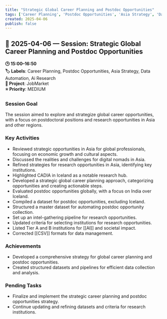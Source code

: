 ```yaml
---
title: "Strategic Global Career Planning and Postdoc Opportunities"
tags: ['Career Planning', 'Postdoc Opportunities', 'Asia Strategy', 'Data Automation', 'Ai Research']
created: 2025-04-06
publish: false
---
```


## 📅 2025-04-06 — Session: Strategic Global Career Planning and Postdoc Opportunities

**🕒 15:00–16:50**  
**🏷️ Labels**: Career Planning, Postdoc Opportunities, Asia Strategy, Data Automation, Ai Research  
**📂 Project**: JobMarket  
**⭐ Priority**: MEDIUM  


### Session Goal
The session aimed to explore and strategize global career opportunities, with a focus on postdoctoral positions and research opportunities in Asia and other regions.

### Key Activities
- Reviewed strategic opportunities in Asia for global professionals, focusing on economic growth and cultural aspects.
- Discussed the realities and challenges for digital nomads in Asia.
- Refined strategies for research opportunities in Asia, identifying key institutions.
- Highlighted CADIA in Iceland as a notable research hub.
- Developed a strategic global career planning approach, categorizing opportunities and creating actionable steps.
- Evaluated postdoc opportunities globally, with a focus on India over Iceland.
- Compiled a dataset for postdoc opportunities, excluding Iceland.
- Structured a master dataset for automating postdoc opportunity collection.
- Set up an intel-gathering pipeline for research opportunities.
- Updated criteria for selecting institutions for research opportunities.
- Listed Tier A and B institutions for [[AI]] and societal impact.
- Corrected [[CSV]] formats for data management.

### Achievements
- Developed a comprehensive strategy for global career planning and postdoc opportunities.
- Created structured datasets and pipelines for efficient data collection and analysis.

### Pending Tasks
- Finalize and implement the strategic career planning and postdoc opportunities strategy.
- Continue updating and refining datasets and criteria for research institutions.
